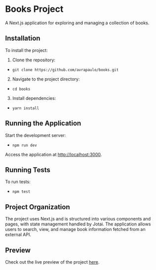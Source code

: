 # Books Project

A Next.js application for exploring and managing a collection of books.

## Installation

To install the project:

1. Clone the repository:

- `git clone https://github.com/avrapaulo/books.git`

2. Navigate to the project directory:

- `cd books`

3. Install dependencies:

- `yarn install`

## Running the Application

Start the development server:

- `npm run dev`

Access the application at [http://localhost:3000](http://localhost:3000).

## Running Tests

To run tests:

- `npm test`

## Project Organization

The project uses Next.js and is structured into various components and pages, with state management handled by Jotai. The application allows users to search, view, and manage book information fetched from an external API.

## Preview

Check out the live preview of the project [here](https://books-rose.vercel.app/).
